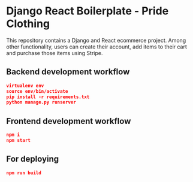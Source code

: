 # Django React Boilerplate - Pride Clothing

This repository contains a Django and React ecommerce project. Among other functionality, users can create their account, add items to their cart and purchase those items using Stripe.
## Backend development workflow

```json
virtualenv env
source env/bin/activate
pip install -r requirements.txt
python manage.py runserver
```

## Frontend development workflow

```json
npm i
npm start
```

## For deploying

```json
npm run build
```
